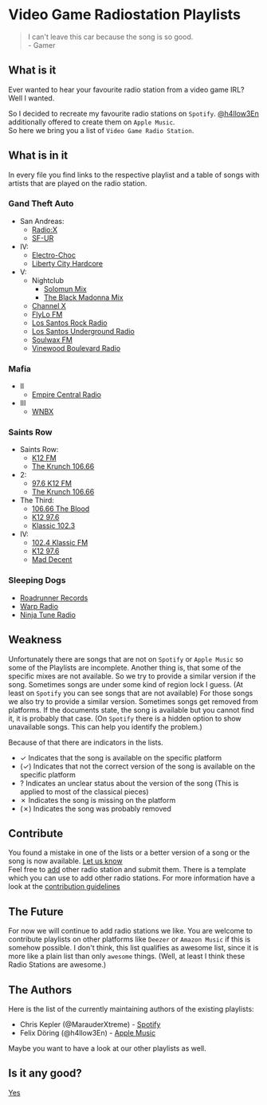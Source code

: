 # Video Game Radiostation Playlists

> I can't leave this car because the song is so good.  
\- Gamer

## What is it

Ever wanted to hear your favourite radio station from a video game IRL?  
Well I wanted.

So I decided to recreate my favourite radio stations on `Spotify`. [@h4llow3En](https://github.com/h4llow3En) additionally offered to create them on `Apple Music`.  
So here we bring you a list of `Video Game Radio Station`.

## What is in it

In every file you find links to the respective playlist and a table of songs with artists that are played on the radio station.

### Gand Theft Auto

- San Andreas:
  - [Radio:X](Grand%20Theft%20Auto/San%20Andreas/Radio:X.md)
  - [SF-UR](Grand%20Theft%20Auto/San%20Andreas/SF-UR.md)
- IV:
  - [Electro-Choc](Grand%20Theft%20Auto/IV/Electro-Choc.md)
  - [Liberty City Hardcore](Grand%20Theft%20Auto/IV/Liberty%20City%20Hardcore.md)
- V:
  - Nightclub
    - [Solomun Mix](Grand%20Theft%20Auto/V/Nightclub/Los%20Santos%20Underground%20Radio%20(Solomun).md)
    - [The Black Madonna Mix](Grand%20Theft%20Auto/V/Nightclub/Los%20Santos%20Underground%20Radio%20(The%20Black%20Madonna).md)
  - [Channel X](Grand%20Theft%20Auto/V/Channel%20X.md)
  - [FlyLo FM](Grand%20Theft%20Auto/V/FlyLo%20FM.md)
  - [Los Santos Rock Radio](Grand%20Theft%20Auto/V/Los%20Santos%20Rock%20Radio.md)
  - [Los Santos Underground Radio](Grand%20Theft%20Auto/V/Los%20Santos%20Underground%20Radio.md)
  - [Soulwax FM](Grand%20Theft%20Auto/V/Soulwax%20FM.md)
  - [Vinewood Boulevard Radio](Grand%20Theft%20Auto/V/Vinewood%20Boulevard%20Radio.md)

### Mafia

- II
  - [Empire Central Radio](Mafia/II/Empire%20Central%20Radio.md)
- III
  - [WNBX](Mafia/III/WNBX.md)

### Saints Row

- Saints Row:
  - [K12 FM](Saints%20Row/Saints%20Row/K12%20FM.md)
  - [The Krunch 106.66](Saints%20Row/Saints%20Row/The%20Krunch%20106.66.md)
- 2:
  - [97.6 K12 FM](Saints%20Row/2/97.6%20K12%20FM.md)
  - [The Krunch 106.66](Saints%20Row/2/The%20Krunch%20106.66.md)
- The Third:
  - [106.66 The Blood](Saints%20Row/The%20Third/106.66%20The%20Blood.md)
  - [K12 97.6](Saints%20Row/The%20Third/K12%2097.6.md)
  - [Klassic 102.3](Saints%20Row/The%20Third/Klassic%20102.4.md)
- IV:
  - [102.4 Klassic FM](Saints%20Row/IV/102.4%20Klassic%20FM.md)
  - [K12 97.6](Saints%20Row/IV/K12%2097.6.md)
  - [Mad Decent](Saints%20Row/IV/Mad%20Decent.md)

### Sleeping Dogs

- [Roadrunner Records](Sleeping%20Dogs/Roadrunner%20Records.md)
- [Warp Radio](Sleeping%20Dogs/Warp%20Radio.md)
- [Ninja Tune Radio](Sleeping%20Dogs/Ninja%20Tune%20Radio.md)

## Weakness

Unfortunately there are songs that are not on `Spotify` or `Apple Music` so some of the Playlists are incomplete. Another thing is, that some of the specific mixes are not available. So we try to provide a similar version if the song. Sometimes songs are under some kind of region lock I guess. (At least on `Spotify` you can see songs that are not available) For those songs we also try to provide a similar version. Sometimes songs get removed from platforms. If the documents state, the song is available but you cannot find it, it is probably that case. (On `Spotify` there is a hidden option to show unavailable songs. This can help you identify the problem.)

Because of that there are indicators in the lists.

- ✓ Indicates that the song is available on the specific platform
- (✓) Indicates that not the correct version of the song is available on the specific platform
- ? Indicates an unclear status about the version of the song (This is applied to most of the classical pieces)
- ✗ Indicates the song is missing on the platform
- (✗) Indicates the song was probably removed

## Contribute

You found a mistake in one of the lists or a better version of a song or the song is now available. [Let us know](https://github.com/MarauderXtreme/game-radio-playlists/issues/new)  
Feel free to [add](https://github.com/MarauderXtreme/game-radio-playlists/compare) other radio station and submit them. There is a template which you can use to add other radio stations. For more information have a look at the [contribution guidelines](CONTRIBUTING.md)

## The Future

For now we will continue to add radio stations we like. You are welcome to contribute playlists on other platforms like `Deezer` or `Amazon Music` if this is somehow possible. I don't think, this list qualifies as awesome list, since it is more like a plain list than only `awesome` things. (Well, at least I think these Radio Stations are awesome.)

## The Authors

Here is the list of the currently maintaining authors of the existing playlists:

- Chris Kepler (@MarauderXtreme) - [Spotify](https://open.spotify.com/user/marauderxtreme)
- Felix Döring (@h4llow3En) - [Apple Music](https://itunes.apple.com/profile/h4llow3En)

Maybe you want to have a look at our other playlists as well.

## Is it any good?

[Yes](https://news.ycombinator.com/item?id=3067434)
